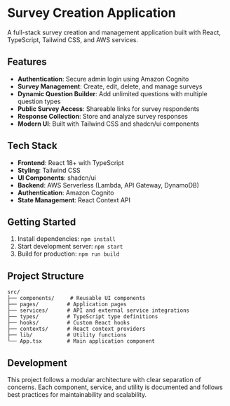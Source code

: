 # Survey Creation Application

A full-stack survey creation and management application built with React, TypeScript, Tailwind CSS, and AWS services.

## Features

- **Authentication**: Secure admin login using Amazon Cognito
- **Survey Management**: Create, edit, delete, and manage surveys
- **Dynamic Question Builder**: Add unlimited questions with multiple question types
- **Public Survey Access**: Shareable links for survey respondents
- **Response Collection**: Store and analyze survey responses
- **Modern UI**: Built with Tailwind CSS and shadcn/ui components

## Tech Stack

- **Frontend**: React 18+ with TypeScript
- **Styling**: Tailwind CSS
- **UI Components**: shadcn/ui
- **Backend**: AWS Serverless (Lambda, API Gateway, DynamoDB)
- **Authentication**: Amazon Cognito
- **State Management**: React Context API

## Getting Started

1. Install dependencies: `npm install`
2. Start development server: `npm start`
3. Build for production: `npm run build`

## Project Structure

```
src/
├── components/     # Reusable UI components
├── pages/         # Application pages
├── services/      # API and external service integrations
├── types/         # TypeScript type definitions
├── hooks/         # Custom React hooks
├── contexts/      # React context providers
├── lib/           # Utility functions
└── App.tsx        # Main application component
```

## Development

This project follows a modular architecture with clear separation of concerns. Each component, service, and utility is documented and follows best practices for maintainability and scalability.
